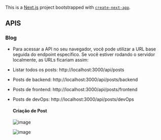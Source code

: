 This is a [Next.js](https://nextjs.org/) project bootstrapped with [`create-next-app`](https://github.com/vercel/next.js/tree/canary/packages/create-next-app).

## APIS

### Blog

* Para acessar a API no seu navegador, você pode utilizar a URL base seguida do endpoint específico. Se você estiver rodando o servidor localmente, as URLs ficariam assim:

* Listar todos os posts: http://localhost:3000/api/posts

* Posts de backend: http://localhost:3000/api/posts/backend

* Posts de frontend: http://localhost:3000/api/posts/frontend

* Posts de devOps: http://localhost:3000/api/posts/devOps

  #### Criação de Post

  ![image](https://github.com/user-attachments/assets/7f645868-afb6-4aa9-a5a3-a0ea7950e1ce)

  ![image](https://github.com/user-attachments/assets/07f5fec1-b658-45eb-8d77-b9e117b5ea96)
